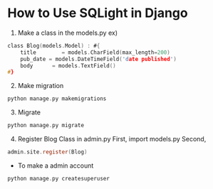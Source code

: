 # How to Use SQLight in Django

1. Make a class in the models.py
ex)
```c
class Blog(models.Model) : #{
    title        = models.CharField(max_length=200)
    pub_date = models.DateTimeField('date published')
    body      = models.TextField()
#}
```


2. Make migration
```c
python manage.py makemigrations
```

3. Migrate
```c
python manage.py migrate
```

4. Register Blog Class in admin.py
First, import models.py
Second,
```c
admin.site.register(Blog)
```


* To make a admin account
```c
python manage.py createsuperuser
```
